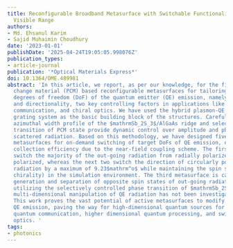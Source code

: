 ```yaml
---
title: Reconfigurable Broadband Metasurface with Switchable Functionalities in the
  Visible Range
authors:
- Md. Ehsanul Karim
- Sajid Muhaimin Choudhury
date: '2023-01-01'
publishDate: '2025-04-24T19:05:05.998076Z'
publication_types:
- article-journal
publication: '*Optical Materials Express*'
doi: 10.1364/OME.489981
abstract: 'In this article, we report, as per our knowledge, for the first time phase
  change material (PCM) based reconfigurable metasurfaces for tailoring different
  degrees of freedom (DoF) of the quantum emitter (QE) emission, namely polarization
  and directionality, two key controlling factors in applications like quantum computing,
  communication, and chiral optics. We have used the hybrid plasmon-QE coupled bullseye
  grating system as the basic building block of the structures. Carefully engineered
  azimuthal width profile of the $mathrmSb_2S_3$/AlGaAs ridge and selectively controlled
  transition of PCM state provide dynamic control over amplitude and phase of the
  scattered radiation. Based on this methodology, we have designed five different
  metasurfaces for on-demand switching of target DoFs of QE emission, ensuring high
  collection efficiency due to the near-field coupling scheme. The first two metasurfaces
  switch the majority of the out-going radiation from radially polarized to circularly
  polarized, whereas the next two switch the direction of circularly polarized out-going
  radiation by a maximum of 9.23$mathrm^o$ while maintaining the spin state (or polarization
  chirality) in the simulation environment. The third metasurface is capable of on-demand
  generation and separation of opposite spin states of out-going radiation by 11.48$mathrm^o$
  utilizing the selectively controlled phase transition of $mathrmSb_2S_3$. Such reconfigurable
  multi-dimensional manipulation of QE radiation has not been investigated previously.
  This work proves the vast potential of active metasurfaces to modify the DoFs of
  QE emission, paving the way for high-dimensional quantum sources for high-speed
  quantum communication, higher dimensional quantum processing, and switchable chiral
  optics. '
tags:
- photonics
---
```

